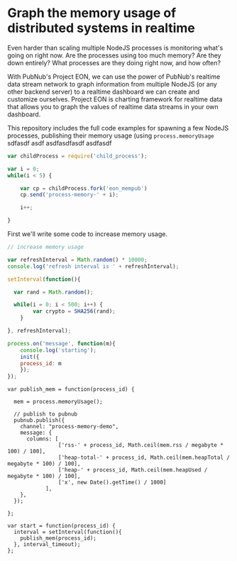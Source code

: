 # Graph the memory usage of distributed systems in realtime

Even harder than scaling multiple NodeJS processes is monitoring what's going on right now. Are the processes using too much memory? Are they down entirely? What processes are they doing right now, and how often?

With PubNub's Project EON, we can use the power of PubNub's realtime data stream network to graph information from multiple NodeJS (or any other backend server) to a realtime dashboard we can create and customize ourselves. Project EON is charting framework for realtime data that allows you to graph the values of realtime data streams in your own dashboard.

This repository includes the full code examples for spawning a few NodeJS processes, publishing their memory usage (using ```process.memoryUsage```
sdfasdf asdf
asdfasdfasdf
asdfasdf

```js
var childProcess = require('child_process');

var i = 0;
while(i < 5) {

	var cp = childProcess.fork('eon_mempub')
	cp.send('process-memory-' + i);

	i++;

}
```
First we'll write some code to increase memory usage.
```js
// increase memory usage

var refreshInterval = Math.random() * 10000;
console.log('refresh interval is ' + refreshInterval);

setInterval(function(){

  var rand = Math.random();

  while(i = 0; i < 500; i++) {
		var crypto = SHA256(rand);  
	}

}, refreshInterval);

process.on('message', function(m){
	console.log('starting');	
	init({
    process_id: m	
	});
});
```

```
var publish_mem = function(process_id) {
  
  mem = process.memoryUsage();

  // publish to pubnub
  pubnub.publish({
    channel: "process-memory-demo",
    message: {
      columns: [
				['rss-' + process_id, Math.ceil(mem.rss / megabyte * 100) / 100],
				['heap-total-' + process_id, Math.ceil(mem.heapTotal / megabyte * 100) / 100],
				['heap-' + process_id, Math.ceil(mem.heapUsed / megabyte * 100) / 100],
				['x', new Date().getTime() / 1000]
			], 
    },
  });

};

var start = function(process_id) {
  interval = setInterval(function(){
    publish_mem(process_id);
  }, interval_timeout);
};
```
